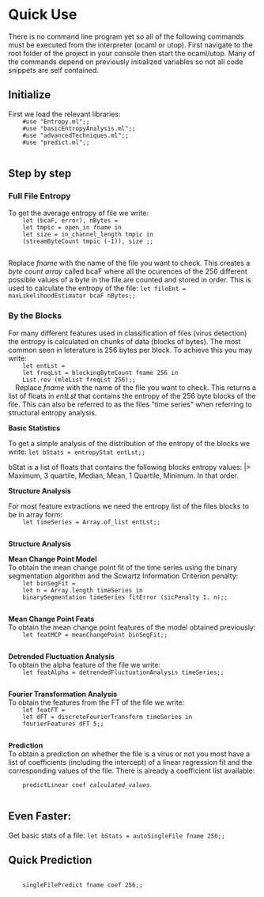 <h1>Quick Use</h1>
<p>
  There is no command line program yet so all of the following commands must
  be executed from the interpreter (ocaml or utop).
  First navigate to the root folder of the project in your console then start
  the ocaml/utop.
  Many of the commands depend on previously initialized variables so not all code
  snippets are self contained.
</p>

<h2>Initialize</h2>
<p>
  First we load the relevant libraries:
  <code>
    #use "Entropy.ml";;
    #use "basicEntropyAnalysis.ml";;
    #use "advancedTechniques.ml";;
    #use "predict.ml";;
  </code>
</p>

<h2>Step by step</h2>
<p>
  <h3>Full File Entropy</h3>
  To get the average entropy of file we write:
  <code>
    let (bcaF, error), nBytes =
    let tmpic = open_in <em>fname</em> in
    let size = in_channel_length tmpic in
    (streamByteCount tmpic (-1)), size ;;
  </code>
</p>
<p>
  Replace <em>fname</em> with the name of the file you want to check.
  This creates a <em>byte count array</em> called bcaF where all the
  ocurences of the 256 different possible values of a byte in the file
  are counted and stored in order. This is used to calculate the entropy
  of the file:
  <code>let fileEnt = maxLikelihoodEstimator bcaF nBytes;;</code>
</p>


<h3>By the Blocks</h3>
<p>
  For many different features used in classification of files (virus detection)
  the entropy is calculated on chunks of data (blocks of bytes). The most 
  common seen in leterature is 256 bytes per block. To achieve this you may
  write:
  <code>
    let entLst = 
    let freqLst = blockingByteCount fname 256 in
    List.rev (mleList freqLst 256);;
  </code>
  Replace <em>fname</em> with the name of the file you want to check.
  This returns a list of floats in <em>entLst</em> that contains the entropy
  of the 256 byte blocks of the file. This can also be referred to as the files
  "time series" when referring to structural entropy analysis.
</p>

  <strong>Basic Statistics</strong>
<p>
  To get a simple analysis of the distribution of the entropy of the blocks we
  write:
  <code>let bStats = entropyStat entLst;;</code>

  bStat is a list of floats that contains the following blocks entropy values:
   |> Maximum, 3 quartile, Median, Mean, 1 Quartile, Minimum.
  In that order.
</p>

  <strong>Structure Analysis</strong>
<p>
For most feature extractions we need the entropy list of the files blocks to be in array form:
  <code>
    let timeSeries = Array.of_list entLst;;
  </code>
</p>

  <strong>Structure Analysis</strong>
<p>
  <strong>Mean Change Point Model</strong> <br>
  To obtain the mean change point fit of the time series using the binary 
  segmentation algorithm and the Scwartz Information Criterion penalty:
  <code>
    let binSegFit = 
    let n = Array.length timeSeries in
    binarySegmentation timeSeries fitError (sicPenalty 1. n);;
  </code>
</p>

<p>
  <strong>Mean Change Point Feats</strong> <br>
  To obtain the mean change point features of the model obtained previously:
  <code>
    let featMCP = meanChangePoint binSegFit;;
  </code>
</p>

<p>
  <strong>Detrended Fluctuation Analysis</strong> <br>
  To obtain the alpha feature of the file we write:
  <code>
    let featAlpha = detrendedFluctuationAnalysis timeSeries;;
  </code>
</p>

<p>
  <strong>Fourier Transformation Analysis</strong> <br>
  To obtain the features from the FT of the file we write:
  <code>
    let featFT = 
    let dFT = discreteFourierTransform timeSeries in
    fourierFeatures dFT 5;;
  </code>
</p>

<p>
  <strong>Prediction</strong> <br>
  To obtain a prediction on whether the file is a virus or not you most have a list of coefficients (including the intercept) of a linear regression fit and the corresponding values of the file. There is already a coefficient list available:<br>
  <code>
    predictLinear coef <em>calculated_values</em>
  </code>
</p>

<h2>Even Faster:</h2>

<p>
  Get basic stats of a file:
  <code>let bStats = autoSingleFile fname 256;;</code>  
</p>

<h2>Quick Prediction</h2>
<p>
  <code>
    singleFilePredict fname coef 256;;
  </code>
</p>

